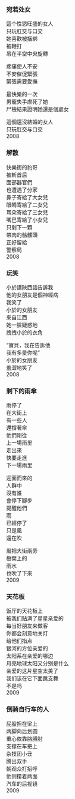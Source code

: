 ### 宛若处女

這个性慾旺盛的女人  
只玩肛交与口交  
她喜歡被捆綁  
被鞭打  
吊在半空中央旋轉  

疼痛使人不安  
不安催促緊張  
緊張需要愛撫  

最快樂的一次  
男寵失手虐死了她  
尸檢結果證明她還是個處女  

這個還沒結婚的女人  
只玩肛交与口交  
2008  


### 解散

快樂街的豹哥  
被斬首后  
面部器官們  
也遭遇了分家  
鼻子寄給了大女兒  
眼睛寄給了二女兒  
耳朵寄給了三女兒  
嘴巴寄給了小女兒  
只剩下一顆  
帶肉的骷髏頭  
正好留給  
警察局  
2008  


### 玩笑

小於講陜西話告訴我  
他的女朋友是個神經病  
我笑了  
小於的女朋友  
來自江西  
她一臉疑惑地  
拽拽小於的衣角  

“寶貝，我在告訴他  
我有多愛你呢”  
小於的女朋友  
羞澀地笑了  
2008  

### 剩下的雨傘

雨停了  
在大街上  
有一些人  
還撐著傘  
他們剛從  
上一場雨里  
走出來  
快要走進  
下一場雨里  

迎面而來的  
人群中  
沒有誰  
會停下腳步  
提醒他們  
雨  
已經停了  
只是風  
還在吹  

風把大街兩旁  
樹葉上的  
雨水  
也吹了下來  
2009  


### 天花板

饭厅的天花板上  
被我们贴满了星星亲爱的  
每当好朋友来做客  
你都会刻意地关灯  
给他们指点  
银河的方位亲爱的  
太阳系在亲爱的哪边  
月亮地球太阳又分别是什么  
亲爱的这片星空太美了  
我们该在它下面跳支舞  
不是吗  
2009  


### 倒骑自行车的人

屁股担在梁上  
两脚向后划圆  
重心依靠胳膊肘  
支撑在车把上  
杂技团小丑  
腾出双手  
朝观众打招呼  
他则攥着两面  
汽车的后视镜  
2009  
